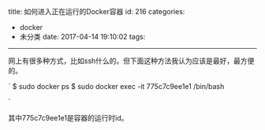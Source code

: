 title: 如何进入正在运行的Docker容器
id: 216
categories:
  - docker
  - 未分类
date: 2017-04-14 19:10:02
tags:
---
网上有很多种方式，比如ssh什么的。但下面这种方法我认为应该是最好，最方便的。

`
$ sudo docker ps
$ sudo docker exec -it 775c7c9ee1e1 /bin/bash

`

其中775c7c9ee1e1是容器的运行时id。